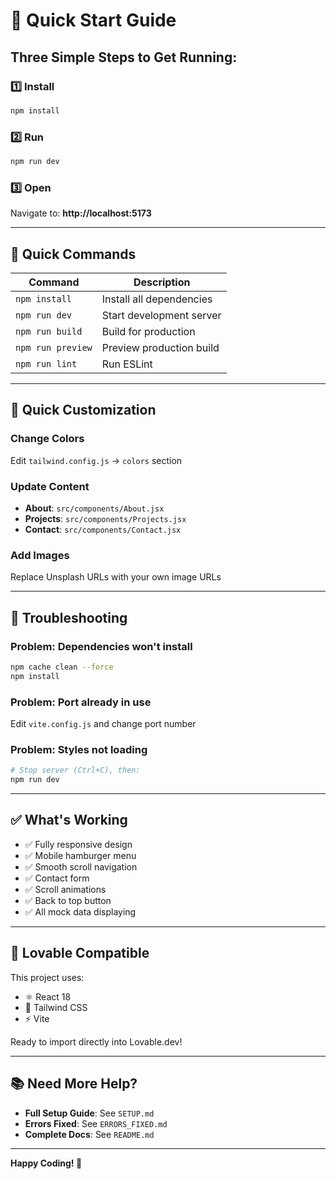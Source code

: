 # 🚀 Quick Start Guide

## Three Simple Steps to Get Running:

### 1️⃣ Install
```bash
npm install
```

### 2️⃣ Run
```bash
npm run dev
```

### 3️⃣ Open
Navigate to: **http://localhost:5173**

---

## 📝 Quick Commands

| Command | Description |
|---------|-------------|
| `npm install` | Install all dependencies |
| `npm run dev` | Start development server |
| `npm run build` | Build for production |
| `npm run preview` | Preview production build |
| `npm run lint` | Run ESLint |

---

## 🎨 Quick Customization

### Change Colors
Edit `tailwind.config.js` → `colors` section

### Update Content
- **About**: `src/components/About.jsx`
- **Projects**: `src/components/Projects.jsx`
- **Contact**: `src/components/Contact.jsx`

### Add Images
Replace Unsplash URLs with your own image URLs

---

## 🔧 Troubleshooting

### Problem: Dependencies won't install
```bash
npm cache clean --force
npm install
```

### Problem: Port already in use
Edit `vite.config.js` and change port number

### Problem: Styles not loading
```bash
# Stop server (Ctrl+C), then:
npm run dev
```

---

## ✅ What's Working

- ✅ Fully responsive design
- ✅ Mobile hamburger menu
- ✅ Smooth scroll navigation
- ✅ Contact form
- ✅ Scroll animations
- ✅ Back to top button
- ✅ All mock data displaying

---

## 🌟 Lovable Compatible

This project uses:
- ⚛️ React 18
- 🎨 Tailwind CSS
- ⚡ Vite

Ready to import directly into Lovable.dev!

---

## 📚 Need More Help?

- **Full Setup Guide**: See `SETUP.md`
- **Errors Fixed**: See `ERRORS_FIXED.md`
- **Complete Docs**: See `README.md`

---

**Happy Coding! 🎉**

